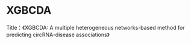 # XGBCDA
Title：《XGBCDA: A multiple heterogeneous networks-based method for predicting circRNA-disease associations》
